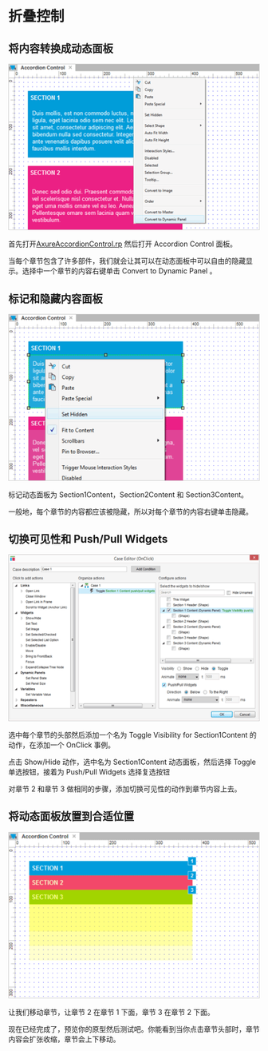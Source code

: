 # 折叠控制

## 将内容转换成动态面板

![image](images/accordioncontrol1.png)

首先打开[AxureAccordionControl.rp](/downloads/AxureAccordionControl.rp) 然后打开 Accordion Control 面板。
 
当每个章节包含了许多部件，我们就会让其可以在动态面板中可以自由的隐藏显示。选择中一个章节的内容右键单击 Convert to Dynamic Panel 。

## 标记和隐藏内容面板

![image](images/accordioncontrol2.png)

标记动态面板为 Section1Content，Section2Content 和 Section3Content。
 
一般地，每个章节的内容都应该被隐藏，所以对每个章节的内容右键单击隐藏。

## 切换可见性和 Push/Pull Widgets

![image](images/accordioncontrol3.png)

选中每个章节的头部然后添加一个名为 Toggle Visibility for Section1Content 的动作，在添加一个 OnClick 事例。
 
点击 Show/Hide 动作，选中名为 Section1Content 动态面板，然后选择 Toggle 单选按钮，接着为 Push/Pull Widgets 选择复选按钮

对章节 2 和章节 3 做相同的步骤，添加切换可见性的动作到章节内容上去。

## 将动态面板放置到合适位置

![image](images/accordioncontrol4.png)

让我们移动章节，让章节 2 在章节 1 下面，章节 3 在章节 2 下面。
 
现在已经完成了，预览你的原型然后测试吧。你能看到当你点击章节头部时，章节内容会扩张收缩，章节会上下移动。
